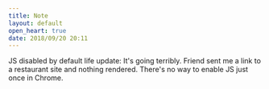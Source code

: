 ```yaml
---
title: Note
layout: default
open_heart: true
date: 2018/09/20 20:11
---
```


JS disabled by default life update: It's going terribly. Friend sent me a link to a restaurant site and nothing rendered. There's no way to enable JS just once in Chrome.
